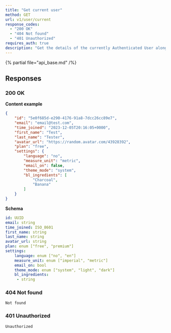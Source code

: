 ```yaml
---
title: "Get current user"
method: GET
url: v1/user/current
response_codes:
  - "200 OK"
  - "404 Not found"
  - "401 Unauthorized"
requires_auth: true
description: "Get the details of the currently Authenticated User along with basic profile information"
---
```


{% partial file="api_base.md" /%}

## Responses

### 200 OK

**Content example**

```json
{
    "id": "5e0f685d-e290-4176-91a8-7dcc26cc89e7",
	"email": "email@test.com",
	"time_joined": "2023-12-05T20:16:05+0000",
	"first_name": "Test",
	"last_name": "Tester",
	"avatar_url": "https://random.avatar.com/43928392",
	"plan": "free",
	"settings": {
		"language": "no",
		"measure_unit": "metric",
		"email_on": false,
		"theme_mode": "system",
		"bl_ingredients": [
			"Charcoal",
			"Banana"
		]
	}
}
```

**Schema**

```yaml
id: UUID
email: string
time_joined: ISO_8601
first_name: string
last_name: string
avatar_url: string
plan: enum ["free", "premium"]
settings:
	language: enum ["no", "en"]
	measure_unit: enum ["imperial", "metric"] 
	email_on: bool
	theme_mode: enum ["system", "light", "dark"]
	bl_ingredients:
	 - string
```

### 404 Not found

```text
Not found
```

### 401 Unauthorized

```text
Unauthorized
```
